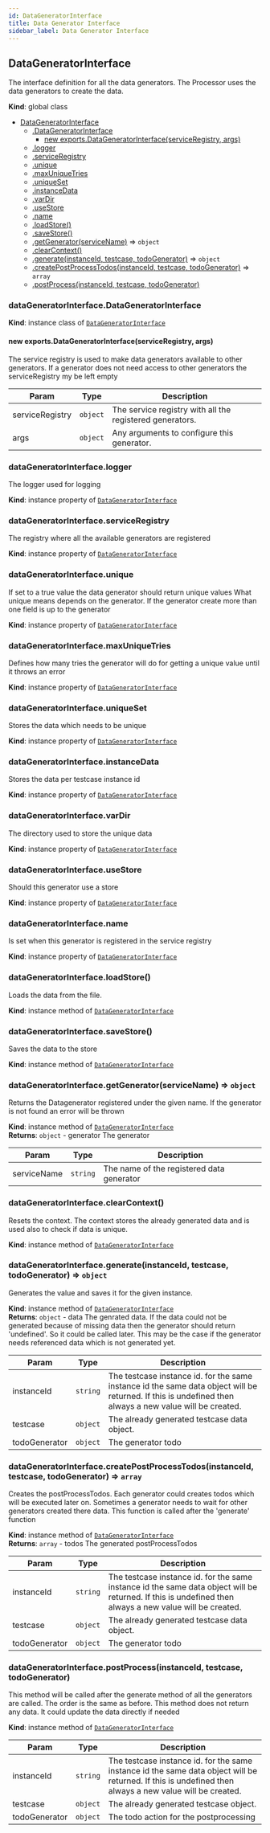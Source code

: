```yaml
---
id: DataGeneratorInterface
title: Data Generator Interface
sidebar_label: Data Generator Interface
---
```


<a name="DataGeneratorInterface"></a>

## DataGeneratorInterface
The interface definition for all the data generators.
The Processor uses the data generators to create the data.

**Kind**: global class  

* [DataGeneratorInterface](#DataGeneratorInterface)
    * [.DataGeneratorInterface](#DataGeneratorInterface+DataGeneratorInterface)
        * [new exports.DataGeneratorInterface(serviceRegistry, args)](#new_DataGeneratorInterface+DataGeneratorInterface_new)
    * [.logger](#DataGeneratorInterface+logger)
    * [.serviceRegistry](#DataGeneratorInterface+serviceRegistry)
    * [.unique](#DataGeneratorInterface+unique)
    * [.maxUniqueTries](#DataGeneratorInterface+maxUniqueTries)
    * [.uniqueSet](#DataGeneratorInterface+uniqueSet)
    * [.instanceData](#DataGeneratorInterface+instanceData)
    * [.varDir](#DataGeneratorInterface+varDir)
    * [.useStore](#DataGeneratorInterface+useStore)
    * [.name](#DataGeneratorInterface+name)
    * [.loadStore()](#DataGeneratorInterface+loadStore)
    * [.saveStore()](#DataGeneratorInterface+saveStore)
    * [.getGenerator(serviceName)](#DataGeneratorInterface+getGenerator) ⇒ <code>object</code>
    * [.clearContext()](#DataGeneratorInterface+clearContext)
    * [.generate(instanceId, testcase, todoGenerator)](#DataGeneratorInterface+generate) ⇒ <code>object</code>
    * [.createPostProcessTodos(instanceId, testcase, todoGenerator)](#DataGeneratorInterface+createPostProcessTodos) ⇒ <code>array</code>
    * [.postProcess(instanceId, testcase, todoGenerator)](#DataGeneratorInterface+postProcess)

<a name="DataGeneratorInterface+DataGeneratorInterface"></a>

### dataGeneratorInterface.DataGeneratorInterface
**Kind**: instance class of [<code>DataGeneratorInterface</code>](#DataGeneratorInterface)  
<a name="new_DataGeneratorInterface+DataGeneratorInterface_new"></a>

#### new exports.DataGeneratorInterface(serviceRegistry, args)
The service registry is used to make data generators available to other
generators. If a generator does not need access to other generators the
serviceRegistry my be left empty


| Param | Type | Description |
| --- | --- | --- |
| serviceRegistry | <code>object</code> | The service registry with all the registered generators. |
| args | <code>object</code> | Any arguments to configure this generator. |

<a name="DataGeneratorInterface+logger"></a>

### dataGeneratorInterface.logger
The logger used for logging

**Kind**: instance property of [<code>DataGeneratorInterface</code>](#DataGeneratorInterface)  
<a name="DataGeneratorInterface+serviceRegistry"></a>

### dataGeneratorInterface.serviceRegistry
The registry where all the available generators are registered

**Kind**: instance property of [<code>DataGeneratorInterface</code>](#DataGeneratorInterface)  
<a name="DataGeneratorInterface+unique"></a>

### dataGeneratorInterface.unique
If set to a true value the data generator should return unique values
What unique means depends on the generator. If the generator create more than one field
is up to the generator

**Kind**: instance property of [<code>DataGeneratorInterface</code>](#DataGeneratorInterface)  
<a name="DataGeneratorInterface+maxUniqueTries"></a>

### dataGeneratorInterface.maxUniqueTries
Defines how many tries the generator will do for getting a unique value until it throws an error

**Kind**: instance property of [<code>DataGeneratorInterface</code>](#DataGeneratorInterface)  
<a name="DataGeneratorInterface+uniqueSet"></a>

### dataGeneratorInterface.uniqueSet
Stores the data which needs to be unique

**Kind**: instance property of [<code>DataGeneratorInterface</code>](#DataGeneratorInterface)  
<a name="DataGeneratorInterface+instanceData"></a>

### dataGeneratorInterface.instanceData
Stores the data per testcase instance id

**Kind**: instance property of [<code>DataGeneratorInterface</code>](#DataGeneratorInterface)  
<a name="DataGeneratorInterface+varDir"></a>

### dataGeneratorInterface.varDir
The directory used to store the unique data

**Kind**: instance property of [<code>DataGeneratorInterface</code>](#DataGeneratorInterface)  
<a name="DataGeneratorInterface+useStore"></a>

### dataGeneratorInterface.useStore
Should this generator use a store

**Kind**: instance property of [<code>DataGeneratorInterface</code>](#DataGeneratorInterface)  
<a name="DataGeneratorInterface+name"></a>

### dataGeneratorInterface.name
Is set when this generator is registered in the service registry

**Kind**: instance property of [<code>DataGeneratorInterface</code>](#DataGeneratorInterface)  
<a name="DataGeneratorInterface+loadStore"></a>

### dataGeneratorInterface.loadStore()
Loads the data from the file.

**Kind**: instance method of [<code>DataGeneratorInterface</code>](#DataGeneratorInterface)  
<a name="DataGeneratorInterface+saveStore"></a>

### dataGeneratorInterface.saveStore()
Saves the data to the store

**Kind**: instance method of [<code>DataGeneratorInterface</code>](#DataGeneratorInterface)  
<a name="DataGeneratorInterface+getGenerator"></a>

### dataGeneratorInterface.getGenerator(serviceName) ⇒ <code>object</code>
Returns the Datagenerator registered under the given name. If the generator is not found an error will be thrown

**Kind**: instance method of [<code>DataGeneratorInterface</code>](#DataGeneratorInterface)  
**Returns**: <code>object</code> - generator  The generator  

| Param | Type | Description |
| --- | --- | --- |
| serviceName | <code>string</code> | The name of the registered data generator |

<a name="DataGeneratorInterface+clearContext"></a>

### dataGeneratorInterface.clearContext()
Resets the context. The context stores the already generated data and is used
also to check if data is unique.

**Kind**: instance method of [<code>DataGeneratorInterface</code>](#DataGeneratorInterface)  
<a name="DataGeneratorInterface+generate"></a>

### dataGeneratorInterface.generate(instanceId, testcase, todoGenerator) ⇒ <code>object</code>
Generates the value and saves it for the given instance.

**Kind**: instance method of [<code>DataGeneratorInterface</code>](#DataGeneratorInterface)  
**Returns**: <code>object</code> - data  The genrated data. If the data could not be generated because of missing data
then the generator should return 'undefined'. So it could be called later. This may be the case if the generator
needs referenced data which is not generated yet.  

| Param | Type | Description |
| --- | --- | --- |
| instanceId | <code>string</code> | The testcase instance id. for the same instance id the same data object will be returned. If this is undefined then always a new value will be created. |
| testcase | <code>object</code> | The already generated testcase data object. |
| todoGenerator | <code>object</code> | The generator todo |

<a name="DataGeneratorInterface+createPostProcessTodos"></a>

### dataGeneratorInterface.createPostProcessTodos(instanceId, testcase, todoGenerator) ⇒ <code>array</code>
Creates the postProcessTodos. Each generator could creates todos which will be executed later on.
Sometimes a generator needs to wait for other generators created there data.
This function is called after the 'generate' function

**Kind**: instance method of [<code>DataGeneratorInterface</code>](#DataGeneratorInterface)  
**Returns**: <code>array</code> - todos  The generated postProcessTodos  

| Param | Type | Description |
| --- | --- | --- |
| instanceId | <code>string</code> | The testcase instance id. for the same instance id the same data object will be returned. If this is undefined then always a new value will be created. |
| testcase | <code>object</code> | The already generated testcase data object. |
| todoGenerator | <code>object</code> | The generator todo |

<a name="DataGeneratorInterface+postProcess"></a>

### dataGeneratorInterface.postProcess(instanceId, testcase, todoGenerator)
This method will be called after the generate method of all the generators are called.
The order is the same as before.
This method does not return any data. It could update the data directly if needed

**Kind**: instance method of [<code>DataGeneratorInterface</code>](#DataGeneratorInterface)  

| Param | Type | Description |
| --- | --- | --- |
| instanceId | <code>string</code> | The testcase instance id. for the same instance id the same data object will be returned. If this is undefined then always a new value will be created. |
| testcase | <code>object</code> | The already generated testcase object. |
| todoGenerator | <code>object</code> | The todo action for the postprocessing |

